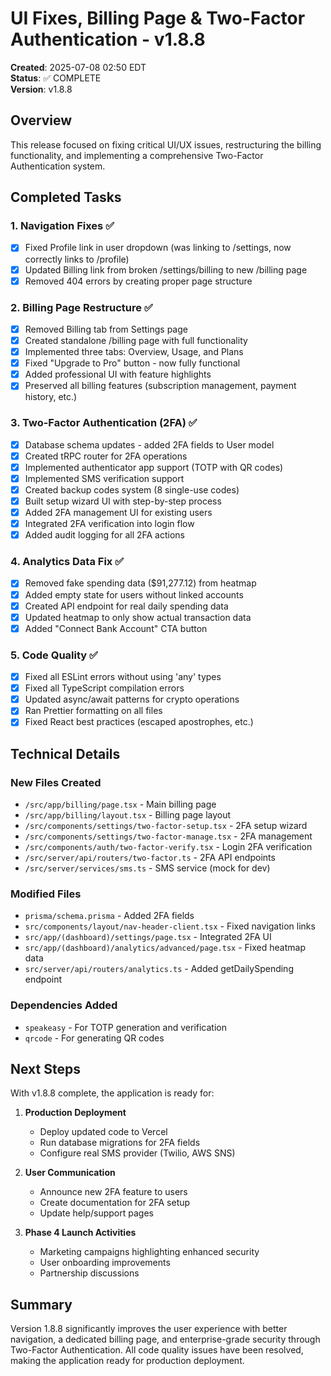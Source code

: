 # UI Fixes, Billing Page & Two-Factor Authentication - v1.8.8

**Created**: 2025-07-08 02:50 EDT  
**Status**: ✅ COMPLETE  
**Version**: v1.8.8

## Overview

This release focused on fixing critical UI/UX issues, restructuring the billing functionality, and implementing a comprehensive Two-Factor Authentication system.

## Completed Tasks

### 1. Navigation Fixes ✅
- [x] Fixed Profile link in user dropdown (was linking to /settings, now correctly links to /profile)
- [x] Updated Billing link from broken /settings/billing to new /billing page
- [x] Removed 404 errors by creating proper page structure

### 2. Billing Page Restructure ✅
- [x] Removed Billing tab from Settings page
- [x] Created standalone /billing page with full functionality
- [x] Implemented three tabs: Overview, Usage, and Plans
- [x] Fixed "Upgrade to Pro" button - now fully functional
- [x] Added professional UI with feature highlights
- [x] Preserved all billing features (subscription management, payment history, etc.)

### 3. Two-Factor Authentication (2FA) ✅
- [x] Database schema updates - added 2FA fields to User model
- [x] Created tRPC router for 2FA operations
- [x] Implemented authenticator app support (TOTP with QR codes)
- [x] Implemented SMS verification support
- [x] Created backup codes system (8 single-use codes)
- [x] Built setup wizard UI with step-by-step process
- [x] Added 2FA management UI for existing users
- [x] Integrated 2FA verification into login flow
- [x] Added audit logging for all 2FA actions

### 4. Analytics Data Fix ✅
- [x] Removed fake spending data ($91,277.12) from heatmap
- [x] Added empty state for users without linked accounts
- [x] Created API endpoint for real daily spending data
- [x] Updated heatmap to only show actual transaction data
- [x] Added "Connect Bank Account" CTA button

### 5. Code Quality ✅
- [x] Fixed all ESLint errors without using 'any' types
- [x] Fixed all TypeScript compilation errors
- [x] Updated async/await patterns for crypto operations
- [x] Ran Prettier formatting on all files
- [x] Fixed React best practices (escaped apostrophes, etc.)

## Technical Details

### New Files Created
- `/src/app/billing/page.tsx` - Main billing page
- `/src/app/billing/layout.tsx` - Billing page layout
- `/src/components/settings/two-factor-setup.tsx` - 2FA setup wizard
- `/src/components/settings/two-factor-manage.tsx` - 2FA management
- `/src/components/auth/two-factor-verify.tsx` - Login 2FA verification
- `/src/server/api/routers/two-factor.ts` - 2FA API endpoints
- `/src/server/services/sms.ts` - SMS service (mock for dev)

### Modified Files
- `prisma/schema.prisma` - Added 2FA fields
- `src/components/layout/nav-header-client.tsx` - Fixed navigation links
- `src/app/(dashboard)/settings/page.tsx` - Integrated 2FA UI
- `src/app/(dashboard)/analytics/advanced/page.tsx` - Fixed heatmap data
- `src/server/api/routers/analytics.ts` - Added getDailySpending endpoint

### Dependencies Added
- `speakeasy` - For TOTP generation and verification
- `qrcode` - For generating QR codes

## Next Steps

With v1.8.8 complete, the application is ready for:

1. **Production Deployment**
   - Deploy updated code to Vercel
   - Run database migrations for 2FA fields
   - Configure real SMS provider (Twilio, AWS SNS)

2. **User Communication**
   - Announce new 2FA feature to users
   - Create documentation for 2FA setup
   - Update help/support pages

3. **Phase 4 Launch Activities**
   - Marketing campaigns highlighting enhanced security
   - User onboarding improvements
   - Partnership discussions

## Summary

Version 1.8.8 significantly improves the user experience with better navigation, a dedicated billing page, and enterprise-grade security through Two-Factor Authentication. All code quality issues have been resolved, making the application ready for production deployment.